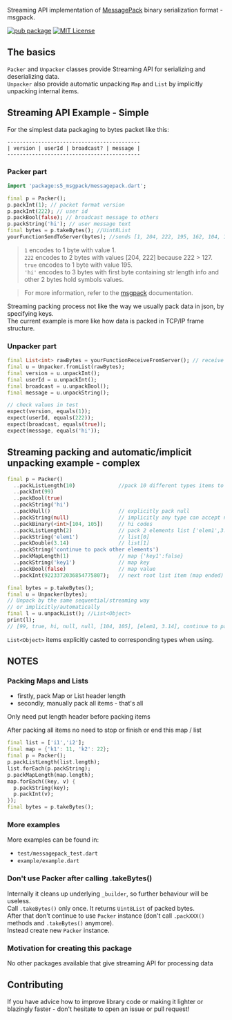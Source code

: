 Streaming API implementation of [MessagePack](https://msgpack.org/) binary serialization format - msgpack.

[![pub package](https://img.shields.io/pub/v/messagepack.svg)](https://pub.dartlang.org/packages/messagepack)
[![MIT License](https://img.shields.io/badge/License-BSD3-blue.svg)](https://opensource.org/licenses/BSD-3-Clause)

## The basics

`Packer` and `Unpacker` classes provide Streaming API for serializing and deserializing data.  
`Unpacker` also provide automatic unpacking `Map` and `List` by implicitly unpacking internal items.

## Streaming API Example - Simple

For the simplest data packaging to bytes packet like this: 
```
-------------------------------------------   
| version | userId | broadcast? | message |
-------------------------------------------
```

### Packer part

```dart
import 'package:s5_msgpack/messagepack.dart';
```

```dart
final p = Packer();
p.packInt(1); // packet format version
p.packInt(222); // user id
p.packBool(false); // broadcast message to others
p.packString('hi'); // user message text
final bytes = p.takeBytes(); //Uint8List
yourFunctionSendToServer(bytes); //sends [1, 204, 222, 195, 162, 104, 105]
```
> `1` encodes to 1 byte with value 1.  
> `222` encodes to 2 bytes with values [204, 222] because 222 > 127.  
> `true` encodes to 1 byte with value 195.  
> `'hi'` encodes to 3 bytes with first byte containing str length info and other 2 bytes hold symbols values.  

> For more information, refer to the [msgpack](https://msgpack.org/) documentation.  

Streaming packing process not like the way we usually pack data in json, by specifying keys.  
The current example is more like how data is packed in TCP/IP frame structure.

### Unpacker part

```dart
final List<int> rawBytes = yourFunctionReceiveFromServer(); // receive List<int> bytes from server
final u = Unpacker.fromList(rawBytes);
final version = u.unpackInt();
final userId = u.unpackInt();
final broadcast = u.unpackBool();
final message = u.unpackString();

// check values in test
expect(version, equals(1));
expect(userId, equals(222));
expect(broadcast, equals(true));
expect(message, equals('hi'));

```

## Streaming packing and automatic/implicit unpacking example - complex

```dart
final p = Packer()
  ..packListLength(10)              //pack 10 different types items to list
  ..packInt(99)
  ..packBool(true)
  ..packString('hi')
  ..packNull()                      // explicitly pack null
  ..packString(null)                // implicitly any type can accept null 
  ..packBinary(<int>[104, 105])     // hi codes
  ..packListLength(2)               // pack 2 elements list ['elem1',3.14]
  ..packString('elem1')             // list[0]
  ..packDouble(3.14)                // list[1]
  ..packString('continue to pack other elements')
  ..packMapLength(1)                // map {'key1':false}
  ..packString('key1')              // map key
  ..packBool(false)                 // map value 
  ..packInt(9223372036854775807);   // next root list item (map ended)

final bytes = p.takeBytes();
final u = Unpacker(bytes);
// Unpack by the same sequential/streaming way 
// or implicitly/automatically
final l = u.unpackList(); //List<Object>
print(l);
// [99, true, hi, null, null, [104, 105], [elem1, 3.14], continue to pack other elements, {key1: false}, 9223372036854775807]
```

`List<Object>` items explicitly casted to corresponding types when using.

## NOTES

### Packing Maps and Lists
* firstly, pack Map or List header length 
* secondly, manually pack all items - that's all 

Only need put length header before packing items 

After packing all items no need to stop or finish or end this map / list

```dart
final list = ['i1','i2'];
final map = {'k1': 11, 'k2': 22};
final p = Packer();
p.packListLength(list.length);
list.forEach(p.packString);
p.packMapLength(map.length);
map.forEach((key, v) {
  p.packString(key);
  p.packInt(v);
});
final bytes = p.takeBytes();
```

### More examples

More examples can be found in:
* `test/messagepack_test.dart`
* `example/example.dart`

### Don't use Packer after calling .takeBytes()

Internally it cleans up underlying `_builder`, so further behaviour will be useless.  
Call `.takeBytes()` only once. It returns `Uint8List` of packed bytes.  
After that don't continue to use `Packer` instance (don't call `.packXXX()` methods and `.takeBytes()` anymore).  
Instead create new `Packer` instance.

### Motivation for creating this package

No other packages available that give streaming API for processing data 

## Contributing

If you have advice how to improve library code or making it lighter or blazingly faster - don't hesitate to open an issue or pull request!
